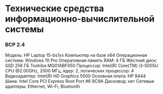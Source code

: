 # Технические средства информационно-вычислительной системы
### ВСР 2.4

Модель: HP Laptop 15-bs1xx
Компьютер на базе х64
Операционная система: Windows 10 Pro
Оперативная память RAM: 4 ГБ
Жёсткий диск: SSD 256 ГБ Toshiba MQ01ABF050
Процессор: Intel(R) Core(TM) i3-5005U CPU @2.00GHz, 2000 МГц, ядер: 2, логических процессор: 4
Видеоадаптер: Intel(R) HD Graphics 5500
Основная плата: HP 8444
Шина: Intel Core PCI Express Root Port #6 9C9A
Дисковод: нет
Сетевые адаптеры: Ethernet, Wi-Fi, Bluetooth
